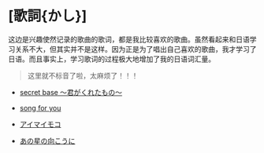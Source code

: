 # [歌詞{かし}]

这边是兴趣使然记录的歌曲的歌词，都是我比较喜欢的歌曲。虽然看起来和日语学习关系不大，但其实并不是这样。因为正是为了唱出自己喜欢的歌曲，我才学习了日语。而且事实上，学习歌词的过程极大地增加了我的日语词汇量。

> 这里就不标音了啦，太麻烦了！！！

- [secret base ～君がくれたもの～](secret_base.md)

- [song for you](song_for_you.md)

- [アイマイモコ](aimaimoko.md)

- [あの星の向こうに](anohoshinomukouni.md)

